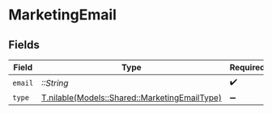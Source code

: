# MarketingEmail


## Fields

| Field                                                                                      | Type                                                                                       | Required                                                                                   | Description                                                                                |
| ------------------------------------------------------------------------------------------ | ------------------------------------------------------------------------------------------ | ------------------------------------------------------------------------------------------ | ------------------------------------------------------------------------------------------ |
| `email`                                                                                    | *::String*                                                                                 | :heavy_check_mark:                                                                         | N/A                                                                                        |
| `type`                                                                                     | [T.nilable(Models::Shared::MarketingEmailType)](../../models/shared/marketingemailtype.md) | :heavy_minus_sign:                                                                         | N/A                                                                                        |